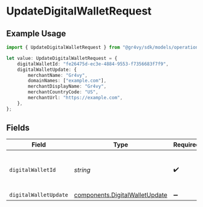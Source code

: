 # UpdateDigitalWalletRequest

## Example Usage

```typescript
import { UpdateDigitalWalletRequest } from "@gr4vy/sdk/models/operations";

let value: UpdateDigitalWalletRequest = {
    digitalWalletId: "fe26475d-ec3e-4884-9553-f7356683f7f9",
    digitalWalletUpdate: {
        merchantName: "Gr4vy",
        domainNames: ["example.com"],
        merchantDisplayName: "Gr4vy",
        merchantCountryCode: "US",
        merchantUrl: "https://example.com",
    },
};
```

## Fields

| Field                                                                            | Type                                                                             | Required                                                                         | Description                                                                      | Example                                                                          |
| -------------------------------------------------------------------------------- | -------------------------------------------------------------------------------- | -------------------------------------------------------------------------------- | -------------------------------------------------------------------------------- | -------------------------------------------------------------------------------- |
| `digitalWalletId`                                                                | *string*                                                                         | :heavy_check_mark:                                                               | The ID of the registered digital wallet.                                         | fe26475d-ec3e-4884-9553-f7356683f7f9                                             |
| `digitalWalletUpdate`                                                            | [components.DigitalWalletUpdate](../../models/components/digitalwalletupdate.md) | :heavy_minus_sign:                                                               | N/A                                                                              |                                                                                  |